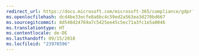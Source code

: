 ```yaml
---
redirect_url: https://docs.microsoft.com/microsoft-365/compliance/gdpr?toc=/microsoft-365/enterprise/toc.json
ms.openlocfilehash: dcd4be33ecfe8a6bc4c59ed2a563ea3d270bd667
ms.sourcegitcommit: 8d548d24769a7c5425ee45c5ec71a3fc1e5a0046
ms.translationtype: HT
ms.contentlocale: de-DE
ms.lasthandoff: 09/15/2018
ms.locfileid: "23978596"
---
```

